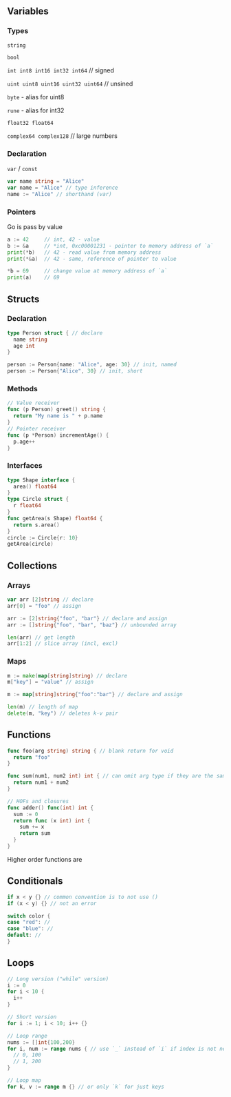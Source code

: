 ## Variables

### Types
`string`

`bool`

`int int8 int16 int32 int64` // signed

`uint uint8 uint16 uint32 uint64` // unsined

`byte` - alias for uint8

`rune` - alias for int32

`float32 float64`

`complex64 complex128` // large numbers


### Declaration
`var` / `const`
```go
var name string = "Alice"
var name = "Alice" // type inference
name := "Alice" // shorthand (var)
```

### Pointers
Go is pass by value

```go
a := 42     // int, 42 - value
b := &a     // *int, 0xc00001231 - pointer to memory address of `a`
print(*b)   // 42 - read value from memory address
print(*&a)  // 42 - same, reference of pointer to value

*b = 69     // change value at memory address of `a`
print(a)    // 69
```

## Structs

### Declaration
```go
type Person struct { // declare
  name string
  age int
}

person := Person{name: "Alice", age: 30} // init, named
person := Person{"Alice", 30} // init, short
```

### Methods
```go
// Value receiver
func (p Person) greet() string {
  return "My name is " + p.name
}
// Pointer receiver
func (p *Person) incrementAge() {
  p.age++
}
```

### Interfaces
```go
type Shape interface {
  area() float64
}
type Circle struct {
  r float64
}
func getArea(s Shape) float64 {
  return s.area()
}
circle := Circle{r: 10}
getArea(circle)
```

## Collections

### Arrays
```go
var arr [2]string // declare
arr[0] = "foo" // assign

arr := [2]string{"foo", "bar"} // declare and assign
arr := []string{"foo", "bar", "baz"} // unbounded array

len(arr) // get length
arr[1:2] // slice array (incl, excl)
```

### Maps
```go
m := make(map[string]string) // declare
m["key"] = "value" // assign

m := map[string]string{"foo":"bar"} // declare and assign

len(m) // length of map
delete(m, "key") // deletes k-v pair
```

## Functions
```go
func foo(arg string) string { // blank return for void
  return "foo"
}

func sum(num1, num2 int) int { // can omit arg type if they are the same
  return num1 + num2
}

// HOFs and closures
func adder() func(int) int {
  sum := 0
  return func (x int) int {
    sum += x
    return sum
  }
}
```

Higher order functions are

## Conditionals
```go
if x < y {} // common convention is to not use ()
if (x < y) {} // not an error

switch color {
case "red": //
case "blue": //
default: //
}
```

## Loops
```go
// Long version ("while" version)
i := 0
for i < 10 {
  i++
}

// Short version
for i := 1; i < 10; i++ {}

// Loop range
nums := []int{100,200}
for i, num := range nums { // use `_` instead of `i` if index is not needed
  // 0, 100
  // 1, 200
}

// Loop map
for k, v := range m {} // or only `k` for just keys
```
